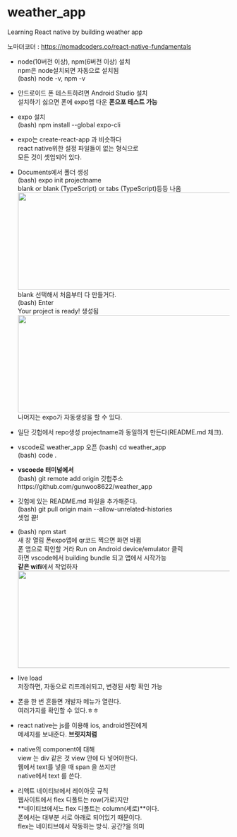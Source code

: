 # weather_app

Learning React native by building weather app

노마더코더 : https://nomadcoders.co/react-native-fundamentals

- node(10버전 이상), npm(6버전 이상) 설치  
  npm은 node설치되면 자동으로 설치됨  
  (bash) node -v, npm -v  
  
- 안드로이드 폰 테스트하려면 Android Studio 설치  
  설치하기 싫으면 폰에 expo앱 다운 **폰으포 테스트 가능**
- expo 설치  
  (bash) npm install --global expo-cli
- expo는 create-react-app 과 비슷하다  
  react native위한 설정 파일들이 없는 형식으로  
  모든 것이 셋업되어 있다.
- Documents에서 폴더 생성  
  (bash) expo init projectname  
  blank or blank (TypeScript) or tabs (TypeScript)등등 나옴  
  <img src="https://user-images.githubusercontent.com/63627481/100422996-a2f08500-30ce-11eb-9dde-68a8ad7dee1a.PNG" width="500" height="220">  
  blank 선택해서 처음부터 다 만들거다.  
  (bash) Enter  
  Your project is ready! 생성됨  
  <img src="https://user-images.githubusercontent.com/63627481/100422994-a1bf5800-30ce-11eb-84b5-325a41fbc92e.PNG" width="500" height="220">  
  나머지는 expo가 자동생성을 할 수 있다.
- 일단 깃헙에서 repo생성 projectname과 동일하게 만든다(README.md 체크).
- vscode로 weather_app 오픈
  (bash) cd weather_app  
  (bash) code .
- **vscoede 터미널에서**  
  (bash) git remote add origin 깃헙주소https://github.com/gunwoo8622/weather_app
- 깃헙에 있는 README.md 파일을 추가해준다.  
  (bash) git pull origin main --allow-unrelated-histories  
  셋업 끝!
- (bash) npm start  
  새 창 열림 폰expo앱에 qr코드 찍으면 화면 바뀜  
  폰 앱으로 확인할 거라 Run on Android device/emulator 클릭  
  하면 vscode에서 building bundle 되고 앱에서 시작가능  
  **같은 wifi**에서 작업하자  
  <img src="https://user-images.githubusercontent.com/63627481/100425103-f2848000-30d1-11eb-977e-42e8b1a4341f.PNG" width="500" height="220">
- live load  
  저장하면, 자동으로 리프레쉬되고, 변경된 사항 확인 가능
- 폰을 한 번 흔들면 개발자 메뉴가 열린다.  
  여러가지를 확인할 수 있다.ㅎㅎ
- react native는 js를 이용해 ios, android엔진에게  
  메세지를 보내준다. **브릿지처럼**
- native의 component에 대해  
  view 는 div 같은 것 view 안에 다 넣어야한다.  
  웹에서 text를 넣을 때 span 을 쓰지만  
  native에서 text 를 쓴다.
- 리액트 네이티브에서 레이아웃 규칙  
  웹사이트에서 flex 디폴트는 row(가로)지만  
  **네이티브에서느 flex 디폴트는 column(세로)**이다.  
  폰에서는 대부분 서로 아래로 되어있기 때문이다.  
  flex는 네이티브에서 작동하는 방식. 공간?을 의미
